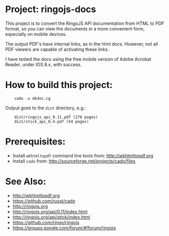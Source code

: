 <!--
 ! To produce html from markdown:
 !     markdown -o README.html README.md
 ! Tested with markdown: discount 2.1.6 DL=DISCOUNT.
 ! See:  http://www.pell.portland.or.us/~orc/Code/discount/
-->

# Project:  ringojs-docs

This project is to convert the RingoJS API documentation from HTML to PDF format, so you can view the documents in a more convenient form, especially on mobile devices.

The output PDF's have internal links, as in the html docs.  However, not all PDF viewers are capable of activating these links.

I have tested the docs using the free mobile version of Adobe Acrobat Reader, under IOS 8.x, with success.

# How to build this project:

        cado -u mkdoc.cg

Output goes to the `dist` directory, e.g.:

        dist/ringojs_api_0.11.pdf (270 pages)
        dist/stick_api_0.4.pdf (54 pages)

# Prerequisites:

  * Install `wkhtmltopdf` command line tools from:  <http://wkhtmltopdf.org>
  * Install `cado` from:  <http://sourceforge.net/projects/cado/files>

# See Also:
  * <http://wkhtmltopdf.org>
  * <https://github.com/russt/cado>
  * <http://ringojs.org>
  * <http://ringojs.org/api/0.11/index.html>
  * <http://ringojs.org/api/stick/index.html>
  * <https://github.com/ringo/ringojs>
  * <https://groups.google.com/forum/#!forum/ringojs>
